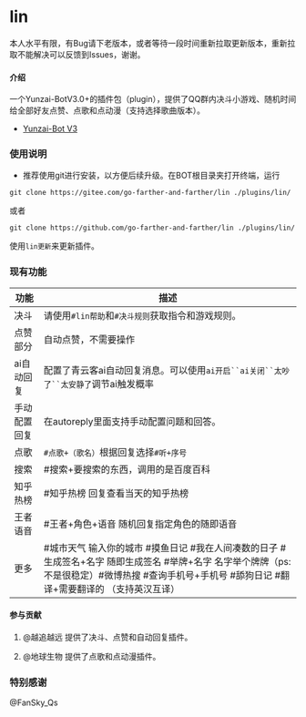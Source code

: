 # lin

本人水平有限，有Bug请下老版本，或者等待一段时间重新拉取更新版本，重新拉取不能解决可以反馈到Issues，谢谢。

#### 介绍
一个Yunzai-BotV3.0+的插件包（plugin），提供了QQ群内决斗小游戏、随机时间给全部好友点赞、点歌和点动漫（支持选择歌曲版本）。

- [Yunzai-Bot V3](https://github.com/Le-niao/Yunzai-Bot)

### 使用说明

- 推荐使用git进行安装，以方便后续升级。在BOT根目录夹打开终端，运行

`git clone https://gitee.com/go-farther-and-farther/lin ./plugins/lin/`

或者

`git clone https://github.com/go-farther-and-farther/lin ./plugins/lin/`

使用`lin更新`来更新插件。

### 现有功能
|功能   |描述   |
|---|---|
|决斗   |请使用`#lin帮助`和`#决斗规则`获取指令和游戏规则。   |
|点赞部分   |自动点赞，不需要操作   |
|ai自动回复   |配置了青云客ai自动回复消息。可以使用`ai开启``ai关闭``太吵了``太安静了`调节ai触发概率   |
|手动配置回复   |在autoreply里面支持手动配置问题和回答。   |
|点歌   |`#点歌+（歌名）`根据回复选择`#听+序号`   |
|搜索 |#搜索+要搜索的东西，调用的是百度百科 |
|知乎热榜 |#知乎热榜 回复查看当天的知乎热榜 |
|王者语音 |#王者+角色+语音 随机回复指定角色的随即语音 |
|更多 |#城市天气 输入你的城市 #摸鱼日记 #我在人间凑数的日子 #生成签名+名字 随即生成签名 #举牌+名字 名字举个牌牌（ps:不是很稳定）#微博热搜 #查询手机号+手机号 #舔狗日记 #翻译+需要翻译的 （支持英汉互译） |


#### 参与贡献

1.  @越追越远 提供了决斗、点赞和自动回复插件。

2.  @地球生物 提供了点歌和点动漫插件。

### 特别感谢

@FanSky_Qs


